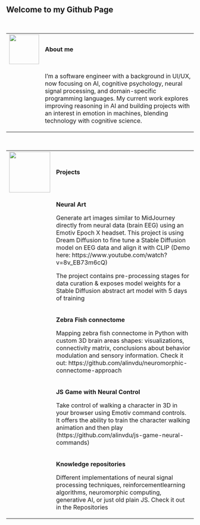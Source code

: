 ## Welcome to my Github Page
<br />
<table>
  <tr>
    <td>
      <img src="https://github.com/alinvdu/alinvdu/assets/16021447/88a658aa-e4a6-4ea0-8d87-d9edac2d3511" width="80">
    </td>
    <td style="vertical-align:middle;">
      <strong>About me</strong>
    </td>
  </tr>
  <tr>
    <td></td>
    <td>
      <p>
        I’m a software engineer with a background in UI/UX, now focusing on AI, cognitive psychology, neural signal processing, and domain-specific programming languages. My current work explores improving reasoning in AI and building projects with an interest in emotion in machines, blending technology with cognitive science.
</p>
    </td>
  </tr>
</table>
<br />
<table>
  <tr>
    <td>
      <img src="https://github.com/alinvdu/alinvdu/assets/16021447/18847f7a-adc8-4e98-8841-b22855d54bff" width="110">
    </td>
    <td style="vertical-align:middle;">
      <strong>Projects  </strong>
    </td>
  </tr>
  <tr>
    <td></td>
    <td>
      <p></p>
      <p><strong>Neural Art</strong></p>
      <p>Generate art images similar to MidJourney directly from neural data (brain EEG) using an Emotiv Epoch X headset. This project is using Dream Diffusion to fine tune a Stable Diffusion model on EEG data and align it with CLIP (Demo here: https://www.youtube.com/watch?v=8v_EB73m6cQ)</p>
      <p>The project contains pre-processing stages for data curation & exposes model weights for a Stable Diffusion abstract art model with 5 days of training</p>
    <p></p>
    </td>
  </tr>
  <tr>
    <td></td>
    <td>
      <p></p>
      <p><strong>Zebra Fish connectome</strong></p>
      <p>Mapping zebra fish connectome in Python with custom 3D brain areas shapes: visualizations, connectivity matrix, conclusions about behavior modulation and sensory information. Check it out: https://github.com/alinvdu/neuromorphic-connectome-approach</p>
      <p></p>
    </td>
  </tr>
  <tr>
    <td></td>
    <td>
      <p></p>
      <p><strong>JS Game with Neural Control</strong></p>
      <p>Take control of walking a character in 3D in your browser using Emotiv command controls. It offers the ability to train the character walking animation and then play (https://github.com/alinvdu/js-game-neural-commands)</p>
      <p></p>
    </td>
  </tr>
  <tr>
    <td></td>
    <td>
      <p></p>
      <p><strong>Knowledge repositories</strong></p>
      <p>Different implementations of neural signal processing techniques, reinforcementlearning algorithms, neuromorphic computing, generative AI, or just old plain JS. Check it out in the Repositories</p>
      <p></p>
    </td>
  </tr>
</table>
